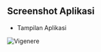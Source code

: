 ## Screenshot Aplikasi

- Tampilan Aplikasi
<img src="https://i.ibb.co/LtJwwzT/vignere.jpg" alt="Vigenere">

